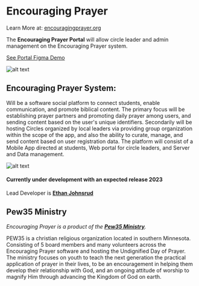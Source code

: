 # Encouraging Prayer
Learn More at: [encouragingprayer.org](https://encouragingprayer.org/)

The **Encouraging Prayer Portal** will allow circle leader and admin management on the Encouraging Prayer system.

[See Portal Figma Demo](https://www.figma.com/proto/HOGcmnYooogGDNlgAxKoSe/DASHBOARD_DESIGN?node-id=119%3A2&scaling=min-zoom&page-id=0%3A1)

![alt text](https://encouragingprayer.org/static/media/page-portal-mac.e2fa6cc47cf7827dad74.png)

## Encouraging Prayer System: 
Will be a software social platform to connect students, enable communication, and promote biblical content.  The primary focus will be establishing prayer partners and promoting daily prayer among users, and sending content based on the user's unique identifiers.  Secondarily will be hosting Circles organized by local leaders via providing group organization within the scope of the app, and also the ability to curate, manage, and send content based on user registration data. The platform will consist of a Mobile App directed at students, Web portal for circle leaders, and Server and Data management.

![alt text](http://encouragingprayer.org/encouraging-prayer.png)

#### Currently under development with an expected release 2023
Lead Developer is [**Ethan Johnsrud**](https://ethanjohnsrud.com/)


## Pew35 Ministry

*Encouraging Prayer is a product of the [**Pew35 Ministry**](https://pew35.org/).*

PEW35 is a christian religious organization located in southern Minnesota.  Consisting of 5 board members and many volunteers across the Encouraging Prayer software  and hosting the Undignified Day of Prayer.  The ministry focuses on youth to teach the next generation the practical application of prayer in their lives, to be an encouragement in helping them develop their relationship with God, and an ongoing attitude of worship to magnify Him through advancing the Kingdom of God on earth.
